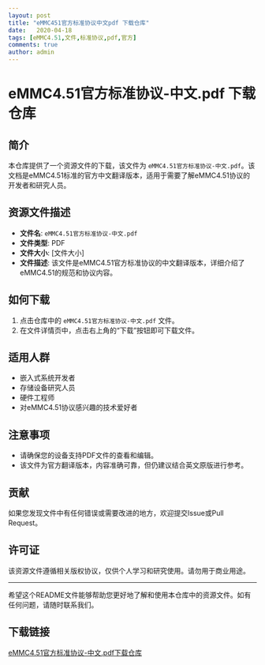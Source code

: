 ```yaml
---
layout: post
title: "eMMC451官方标准协议中文pdf 下载仓库"
date:   2020-04-18
tags: [eMMC4.51,文件,标准协议,pdf,官方]
comments: true
author: admin
---
```

# eMMC4.51官方标准协议-中文.pdf 下载仓库

## 简介

本仓库提供了一个资源文件的下载，该文件为 `eMMC4.51官方标准协议-中文.pdf`。该文档是eMMC4.51标准的官方中文翻译版本，适用于需要了解eMMC4.51协议的开发者和研究人员。

## 资源文件描述

- **文件名**: `eMMC4.51官方标准协议-中文.pdf`
- **文件类型**: PDF
- **文件大小**: [文件大小]
- **文件描述**: 该文件是eMMC4.51官方标准协议的中文翻译版本，详细介绍了eMMC4.51的规范和协议内容。

## 如何下载

1. 点击仓库中的 `eMMC4.51官方标准协议-中文.pdf` 文件。
2. 在文件详情页中，点击右上角的“下载”按钮即可下载文件。

## 适用人群

- 嵌入式系统开发者
- 存储设备研究人员
- 硬件工程师
- 对eMMC4.51协议感兴趣的技术爱好者

## 注意事项

- 请确保您的设备支持PDF文件的查看和编辑。
- 该文件为官方翻译版本，内容准确可靠，但仍建议结合英文原版进行参考。

## 贡献

如果您发现文件中有任何错误或需要改进的地方，欢迎提交Issue或Pull Request。

## 许可证

该资源文件遵循相关版权协议，仅供个人学习和研究使用。请勿用于商业用途。

---

希望这个README文件能够帮助您更好地了解和使用本仓库中的资源文件。如有任何问题，请随时联系我们。

## 下载链接

[eMMC4.51官方标准协议-中文.pdf下载仓库](https://pan.quark.cn/s/b0ff7a1c8c69)